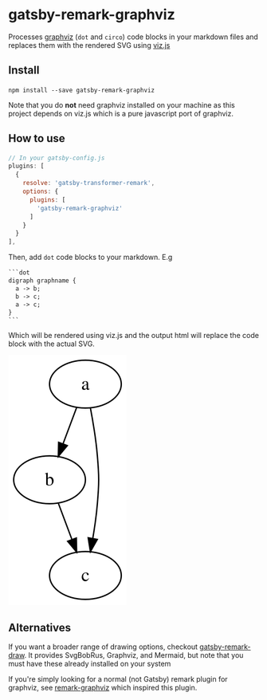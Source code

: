 # gatsby-remark-graphviz

Processes [graphviz](https://www.graphviz.org/) (`dot` and `circo`) code blocks in your markdown files and replaces them with the rendered SVG using [viz.js](https://github.com/mdaines/viz.js/)

## Install

`npm install --save gatsby-remark-graphviz`

Note that you do **not** need graphviz installed on your machine as this project depends on viz.js which is a pure javascript port of graphviz.

## How to use

```javascript
// In your gatsby-config.js
plugins: [
  {
    resolve: 'gatsby-transformer-remark',
    options: {
      plugins: [
        'gatsby-remark-graphviz'
      ]
    }
  }
],
```

Then, add `dot` code blocks to your markdown. E.g

    ```dot
    digraph graphname {
      a -> b;
      b -> c;
      a -> c;
    }
    ```

Which will be rendered using viz.js and the output html will replace the code block with the actual SVG.

![rendered-graph](./rendered-graph.svg)

## Alternatives

If you want a broader range of drawing options, checkout [gatsby-remark-draw](https://www.npmjs.com/package/gatsby-remark-draw). It provides SvgBobRus, Graphviz, and Mermaid, but note that you must have these already installed on your system

If you're simply looking for a normal (not Gatsby) remark plugin for graphviz, see [remark-graphviz](https://www.npmjs.com/package/remark-graphviz) which inspired this plugin.
